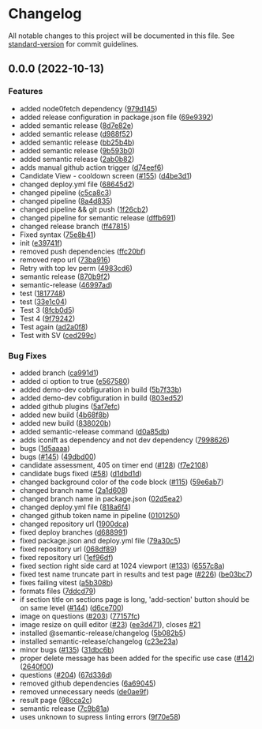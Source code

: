 # Changelog

All notable changes to this project will be documented in this file. See [standard-version](https://github.com/conventional-changelog/standard-version) for commit guidelines.

## 0.0.0 (2022-10-13)


### Features

* added node0fetch dependency ([979d145](https://github.com/copods/kela-quiz/commit/979d1459be0a126c46b43a05fabc1b496584ea25))
* added release configuration in package.json file ([69e9392](https://github.com/copods/kela-quiz/commit/69e93922f7e175145f212697cf5e61d9ffbc5712))
* added semantic release ([8d7e82e](https://github.com/copods/kela-quiz/commit/8d7e82efbbdba1ab2565c59ad0cc001360b45ab6))
* added semantic release ([d988f52](https://github.com/copods/kela-quiz/commit/d988f523a49fc1c3d9f096a33db578153cc6c13b))
* added semantic release ([bb25b4b](https://github.com/copods/kela-quiz/commit/bb25b4bfea2ccc768df9b3c361f6c0da4d38c8d3))
* added semantic release ([9b593b0](https://github.com/copods/kela-quiz/commit/9b593b08e9af45d24934e3fcdfea0dc62eb59267))
* added semantic release ([2ab0b82](https://github.com/copods/kela-quiz/commit/2ab0b8273b5bb3b003cec0b1805553cbfe307a5c))
* adds manual github action trigger ([d74eef6](https://github.com/copods/kela-quiz/commit/d74eef6509af8af55f1440cf41e85c547c747afa))
* Candidate View - cooldown screen ([#155](https://github.com/copods/kela-quiz/issues/155)) ([d4be3d1](https://github.com/copods/kela-quiz/commit/d4be3d132b0e2514a3d0e68f420154189b30c9fd))
* changed deploy.yml file ([68645d2](https://github.com/copods/kela-quiz/commit/68645d2a139bf13fd04f1c24cdbf4f416b722519))
* changed pipeline ([c5ca8c3](https://github.com/copods/kela-quiz/commit/c5ca8c3708594545da8445d389a3b833f0bcc6b0))
* changed pipeline ([8a4d835](https://github.com/copods/kela-quiz/commit/8a4d835c96efab0e1def889a2f2c960e4f25033a))
* changed pipeline && git push ([1f26cb2](https://github.com/copods/kela-quiz/commit/1f26cb27e3151daea284839f826e0d3115f2e6e9))
* changed pipeline for semantic release ([dffb691](https://github.com/copods/kela-quiz/commit/dffb691393842d5a74b4a8211e05faed6d701a89))
* changed release branch ([ff47815](https://github.com/copods/kela-quiz/commit/ff478155afdc9f7bfec4d419b555bf94154460d1))
* Fixed syntax ([75e8b41](https://github.com/copods/kela-quiz/commit/75e8b41b400e525e55dbca4a16fdce97dc7e7a22))
* init ([e39741f](https://github.com/copods/kela-quiz/commit/e39741f334d73406d67e399ce847f7b71e71584a))
* removed push dependencies ([ffc20bf](https://github.com/copods/kela-quiz/commit/ffc20bfeddc91bd12b53fa58d1feb3569c15423a))
* removed repo url ([73ba916](https://github.com/copods/kela-quiz/commit/73ba9162d2dd3827fe934984f548a79f89d6cf0d))
* Retry with top lev perm ([4983cd6](https://github.com/copods/kela-quiz/commit/4983cd6e6b9d17aba0b6f3c7dff810f80ede9166))
* semantic release ([870b9f2](https://github.com/copods/kela-quiz/commit/870b9f2388fa4a49cd8e21a0cfbcc91df67f2080))
* semantic-release ([46997ad](https://github.com/copods/kela-quiz/commit/46997ade6cdf7ca8b99a338ba799363704ded499))
* test ([1817748](https://github.com/copods/kela-quiz/commit/1817748e2b4aad9e18f33040ac6aeb039cee7520))
* test ([33e1c04](https://github.com/copods/kela-quiz/commit/33e1c047c8f0fca3afd15506653e455ef59f3cb7))
* Test 3 ([8fcb0d5](https://github.com/copods/kela-quiz/commit/8fcb0d51ae03b96429e53c47c9da7cb0a6c3dbf0))
* Test 4 ([9f79242](https://github.com/copods/kela-quiz/commit/9f79242bbeaaba7f73580b217a7be9491f2c9e69))
* Test again ([ad2a0f8](https://github.com/copods/kela-quiz/commit/ad2a0f83027e39bd3e59c138d88d01b4e3a6e151))
* Test with SV ([ced299c](https://github.com/copods/kela-quiz/commit/ced299c1e1674ae593718993a9f7a25f86775383))


### Bug Fixes

* added branch ([ca991d1](https://github.com/copods/kela-quiz/commit/ca991d1541fe689f5a616af00cfdf12977bdd415))
* added ci option to true ([e567580](https://github.com/copods/kela-quiz/commit/e56758034acc08e2817bec325a8db5a3ee1bc8e2))
* added demo-dev cobfiguration in build ([5b7f33b](https://github.com/copods/kela-quiz/commit/5b7f33befe05f9a67aec0c248ad53877d4e16d10))
* added demo-dev cobfiguration in build ([803ed52](https://github.com/copods/kela-quiz/commit/803ed5207824967c07083b8457c099b959994e37))
* added github plugins ([5af7efc](https://github.com/copods/kela-quiz/commit/5af7efc05d0913ad2db8ef57b0141837a52dd422))
* added new build ([4b68f8b](https://github.com/copods/kela-quiz/commit/4b68f8b722f881af03ce81af29b5214c4c8b1814))
* added new build ([838020b](https://github.com/copods/kela-quiz/commit/838020b1343554526fc2721331d9434a9d9cde0e))
* added semantic-release command ([d0a85db](https://github.com/copods/kela-quiz/commit/d0a85db8f953bc6a478f56d47263135d36470976))
* adds iconift as dependency and not dev dependency ([7998626](https://github.com/copods/kela-quiz/commit/7998626265c2f22bb76c0a833d054f757a436457))
* bugs ([1d5aaaa](https://github.com/copods/kela-quiz/commit/1d5aaaa692c8cdf579c76b6b8d7b6ea749f46d8a))
* bugs ([#145](https://github.com/copods/kela-quiz/issues/145)) ([49dbd00](https://github.com/copods/kela-quiz/commit/49dbd00de4c53888bb34978b4240c30024ddcb29))
* candidate assessment, 405 on timer end ([#128](https://github.com/copods/kela-quiz/issues/128)) ([f7e2108](https://github.com/copods/kela-quiz/commit/f7e210869b85c0c2d8034ea40c3e341e2bcdb8a3))
* candidate bugs fixed ([#58](https://github.com/copods/kela-quiz/issues/58)) ([d1dbd1d](https://github.com/copods/kela-quiz/commit/d1dbd1d854315242c9f18c7f5ffc32d70d28e98e))
* changed background color of the code block ([#115](https://github.com/copods/kela-quiz/issues/115)) ([59e6ab7](https://github.com/copods/kela-quiz/commit/59e6ab790a1bcfbe3a85a749f1d9a9a4734acd28))
* changed branch name ([2a1d608](https://github.com/copods/kela-quiz/commit/2a1d6084db23b0a2a12e2ad729fdbbe17ffda3a8))
* changed branch name in package.json ([02d5ea2](https://github.com/copods/kela-quiz/commit/02d5ea2f8fb47aa53774977bc1407353d2144130))
* changed deploy.yml file ([818a6f4](https://github.com/copods/kela-quiz/commit/818a6f4f3ed842e2f934b24865f2acda76700195))
* changed github token name in pipeline ([0101250](https://github.com/copods/kela-quiz/commit/0101250c372d70082b1de9ac81df918fbdf491aa))
* changed repository url ([1900dca](https://github.com/copods/kela-quiz/commit/1900dca9d53b3093bd07a49ff91a87269c719c15))
* fixed deploy branches ([d688991](https://github.com/copods/kela-quiz/commit/d688991c2f493ed84d8155a2ec06649bb895a410))
* fixed package.json and deploy.yml file ([79a30c5](https://github.com/copods/kela-quiz/commit/79a30c5953a956cd847e0b209068338e87a37b37))
* fixed repository url ([068df89](https://github.com/copods/kela-quiz/commit/068df89c229ba8b4f4fccdcf863394dcd0202a56))
* fixed repository url ([1ef96df](https://github.com/copods/kela-quiz/commit/1ef96df5689460d1c08343cc3a08a1da3c9010a4))
* fixed section right side card at 1024 viewport ([#133](https://github.com/copods/kela-quiz/issues/133)) ([6557c8a](https://github.com/copods/kela-quiz/commit/6557c8a0ac5da26be1b6d20e41fb9416d036d292))
* fixed test name truncate part in results and test page ([#226](https://github.com/copods/kela-quiz/issues/226)) ([be03bc7](https://github.com/copods/kela-quiz/commit/be03bc75600adbbf36cf516d6f64377815ae9c59))
* fixes failing vitest ([a5b308b](https://github.com/copods/kela-quiz/commit/a5b308bdfb5c2c1331f7ba8cb45e63d781dba8f7))
* formats files ([7ddcd79](https://github.com/copods/kela-quiz/commit/7ddcd7997b2f010fc1b23b40b522c3f616c51121))
* if section title on sections page is long, 'add-section' button should be on same level ([#144](https://github.com/copods/kela-quiz/issues/144)) ([d6ce700](https://github.com/copods/kela-quiz/commit/d6ce700565998f6537f645fa3d76d2ebce03e325))
* image on questions ([#203](https://github.com/copods/kela-quiz/issues/203)) ([77157fc](https://github.com/copods/kela-quiz/commit/77157fce6c8c586fb47dd946180e2b5d7214cb8d))
* image resize on quill editor ([#23](https://github.com/copods/kela-quiz/issues/23)) ([ee3d471](https://github.com/copods/kela-quiz/commit/ee3d471a600edb061b4a14741234ffc7f6b52e44)), closes [#21](https://github.com/copods/kela-quiz/issues/21)
* installed @semantic-release/changelog ([5b082b5](https://github.com/copods/kela-quiz/commit/5b082b580bfc38752db8fee57193c8f497ebd519))
* installed semantic-release/changelog ([c23e23a](https://github.com/copods/kela-quiz/commit/c23e23a61e51b52144cd758eeea3cc7c8f85f949))
* minor bugs ([#135](https://github.com/copods/kela-quiz/issues/135)) ([31dbc6b](https://github.com/copods/kela-quiz/commit/31dbc6b9b881e5c7990fc35ba180720b0f79a6a2))
* proper delete message has been added for the specific use case ([#142](https://github.com/copods/kela-quiz/issues/142)) ([2640f00](https://github.com/copods/kela-quiz/commit/2640f00c898826c11d1641409066b66bba694546))
* questions ([#204](https://github.com/copods/kela-quiz/issues/204)) ([67d336d](https://github.com/copods/kela-quiz/commit/67d336d0bad2f055ba2c6d23c40ba9dc1c2f63a2))
* removed github dependencies ([6a69045](https://github.com/copods/kela-quiz/commit/6a690450d70a51f91c6e6d0075f1fa3e517ad63b))
* removed unnecessary needs ([de0ae9f](https://github.com/copods/kela-quiz/commit/de0ae9f5752d9dc55d7a4e65dae8e4ac48fdf6ef))
* result page ([98cca2c](https://github.com/copods/kela-quiz/commit/98cca2c0ae8a6c26973c5b5be1a4403c262d6e9a))
* semantic release ([7c9b81a](https://github.com/copods/kela-quiz/commit/7c9b81a014b8b1c18c3bb679d51632007787ce64))
* uses unknown to supress linting errors ([9f70e58](https://github.com/copods/kela-quiz/commit/9f70e58e6c02ad40f7488f61c888872b50280ff6))
